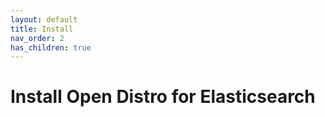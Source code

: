 ```yaml
---
layout: default
title: Install
nav_order: 2
has_children: true
---
```


# Install Open Distro for Elasticsearch
